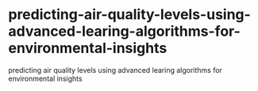 # predicting-air-quality-levels-using-advanced-learing-algorithms-for-environmental-insights
predicting air quality levels using advanced learing algorithms for environmental insights
